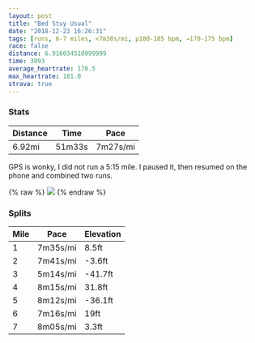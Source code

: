 ```yaml
---
layout: post
title: "Bed Stuy Usual"
date: "2018-12-23 16:26:31"
tags: [runs, 6-7 miles, <7m30s/mi, μ180-185 bpm, →170-175 bpm]
race: false
distance: 6.916034510999999
time: 3093
average_heartrate: 170.5
max_heartrate: 181.0
strava: true
---
```


### Stats

| Distance | Time | Pace |
|----------|------|------|
|6.92mi|51m33s|7m27s/mi|

GPS is wonky, I did not run a 5:15 mile. I paused it, then resumed on the phone and combined two runs.

{% raw %}
<img src='https://maps.googleapis.com/maps/api/staticmap?maptype=roadmap&path=enc:{zhwFtlcbMnGlu@K|KjDdi@qAdI}[rIlB~Hn@lWyLbEkj@vGss@rT}KrHeAfG{GfKgEb`@_EnJwErZwFpIoB~HwNjz@aHlWaFb_@sIh@yM_HaMjMga@uXgDnCcAjFyKsFqF`P&key=AIzaSyC1MId7bFpkLXNAaYhBSTb8jLyiSqzbDtM&size=800x800&markers=color:yellow|label:S|40.68286,-73.91451&markers=color:green|label:F|40.73253999999999,-73.98531000000003'>
{% endraw %}

### Splits

| Mile | Pace | Elevation |
|------|------|-----------|
|1|7m35s/mi|8.5ft|
|2|7m41s/mi|-3.6ft|
|3|5m14s/mi|-41.7ft|
|4|8m15s/mi|31.8ft|
|5|8m12s/mi|-36.1ft|
|6|7m16s/mi|19ft|
|7|8m05s/mi|3.3ft|
